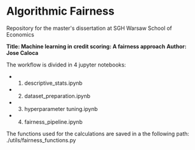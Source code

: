 # Algorithmic Fairness

Repository for the master's dissertation at SGH Warsaw School of Economics

**Title: Machine learning in credit scoring: A fairness approach**
**Author: Jose Caloca**

The workflow is divided in 4 jupyter notebooks:
-  1. descriptive_stats.ipynb
-  2. dataset_preparation.ipynb
-  3. hyperparameter tuning.ipynb
-  4. fairness_pipeline.ipynb

The functions used for the calculations are saved in a the following path: ./utils/fairness_functions.py
